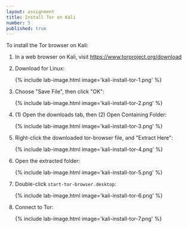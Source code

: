```yaml
---
layout: assignment
title: Install Tor on Kali
number: 5
published: true
---
```


To install the Tor browser on Kali:

1.  In a web browser on Kali, visit <https://www.torproject.org/download>
1.  Download for Linux:

    {% include lab-image.html image='kali-install-tor-1.png' %}
1.  Choose "Save File", then click "OK":

    {% include lab-image.html image='kali-install-tor-2.png' %}
1.  (1) Open the downloads tab, then (2) Open Containing Folder:

    {% include lab-image.html image='kali-install-tor-3.png' %}
1.  Right-click the downloaded tor-browser file, and "Extract Here":

    {% include lab-image.html image='kali-install-tor-4.png' %}
1.  Open the extracted folder:

    {% include lab-image.html image='kali-install-tor-5.png' %}
1.  Double-click `start-tor-browser.desktop`:

    {% include lab-image.html image='kali-install-tor-6.png' %}
1.  Connect to Tor:

    {% include lab-image.html image='kali-install-tor-7.png' %}
